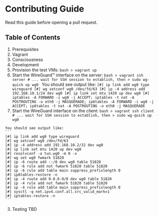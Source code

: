 # Contributing Guide

Read this guide before opening a pull request.

## Table of Contents

1. Prerequisites
  1. Vagrant
  2. Consciousness
2. Development
  1. Provision the test VMs:
    ```bash
    > vagrant up
    ```
  2. Start the WireGuard™ interface on the server:
    ```bash
    > vagrant ssh server
    # ... wait for SSH session to establish, then
    > sudo wg-quick up wg0
    ```
    You should see output like:
    ```
    [#] ip link add wg0 type wireguard
    [#] wg setconf wg0 /dev/fd/63
    [#] ip -4 address add 192.168.10.1/24 dev wg0
    [#] ip link set mtu 1420 up dev wg0
    [#] iptables -A FORWARD -i wg0 -j ACCEPT; iptables -t nat -A POSTROUTING -o eth0 -j MASQUERADE; ip6tables -A FORWARD -i wg0 -j ACCEPT; ip6tables -t nat -A POSTROUTING -o eth0 -j MASQUERADE
    ```
  3. Start the WireGuard interface on the client:
    ```bash
    > vagrant ssh client
    # ... wait for SSH session to establish, then
    > sudo wg-quick up wg0
    ```

    You should see output like:
    ```
    [#] ip link add wg0 type wireguard
    [#] wg setconf wg0 /dev/fd/63
    [#] ip -4 address add 192.168.10.2/32 dev wg0
    [#] ip link set mtu 1420 up dev wg0
    [#] resolvconf -a tun.wg0 -m 0 -x
    [#] wg set wg0 fwmark 51820
    [#] ip -6 route add ::/0 dev wg0 table 51820
    [#] ip -6 rule add not fwmark 51820 table 51820
    [#] ip -6 rule add table main suppress_prefixlength 0
    [#] ip6tables-restore -n
    [#] ip -4 route add 0.0.0.0/0 dev wg0 table 51820
    [#] ip -4 rule add not fwmark 51820 table 51820
    [#] ip -4 rule add table main suppress_prefixlength 0
    [#] sysctl -q net.ipv4.conf.all.src_valid_mark=1
    [#] iptables-restore -n
    ```
3. Testing
  TBD
